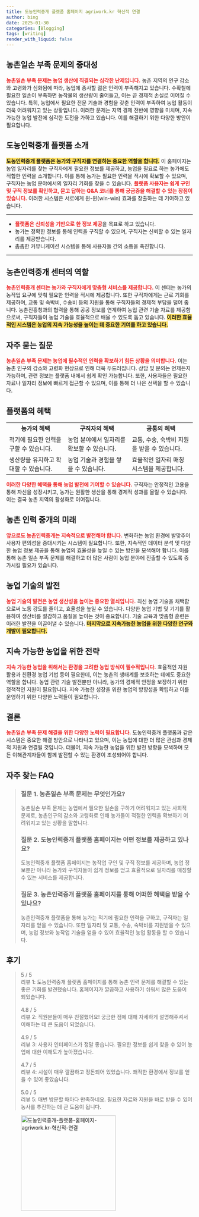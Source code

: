 ```yaml
---
title: 도농인력중개 플랫폼 홈페이지 agriwork.kr 혁신적 연결
author: bing
date: 2025-01-30
categories: [Blogging]
tags: [writing]
render_with_liquid: false
---
```



<h2 id='농촌일손부족문제의중대성'>농촌일손 부족 문제의 중대성</h2>

<p><b><span style="color: #ee2323;">농촌일손 부족 문제는 농업 생산에 직결되는 심각한 난제입니다.</span></b> 농촌 지역의 인구 감소와 고령화가 심화됨에 따라, 농업에 종사할 젊은 인력이 부족해지고 있습니다. 수확철에 필요한 일손이 부족하면 농작물의 생산량이 줄어들고, 이는 곧 경제적 손실로 이어질 수 있습니다. 특히, 농업에서 필요한 전문 기술과 경험을 갖춘 인력이 부족하여 농업 활동이 더욱 어려워지고 있는 상황입니다. 이러한 문제는 지역 경제 전반에 영향을 미치며, 지속 가능한 농업 발전에 심각한 도전을 가하고 있습니다. 이를 해결하기 위한 다양한 방안이 필요합니다.</p>

<h2 id='도농인력중개플랫폼소개'>도농인력중개 플랫폼 소개</h2>

<p><b><span style="background-color: #ffe066;">도농인력중개 플랫폼은 농가와 구직자를 연결하는 중요한 역할을 합니다.</span></b> 이 홈페이지는 농업 일자리를 찾는 구직자에게 필요한 정보를 제공하고, 농업을 필요로 하는 농가에도 적합한 인력을 소개합니다. 이를 통해 농가는 필요한 인력을 적시에 확보할 수 있으며, 구직자는 농업 분야에서의 일자리 기회를 찾을 수 있습니다. <b><span style="color: #ee2323;">플랫폼 사용자는 쉽게 구인 및 구직 정보를 확인하고, 묻고 답하는 Q&A 코너를 통해 궁금증을 해결할 수 있는 장점이 있습니다.</span></b> 이러한 시스템은 서로에게 윈-윈(win-win) 효과를 창출하는 데 기여하고 있습니다.</p>

<hr />

<ul>
    <li><b><span style="color: #ee2323;">플랫폼은 신뢰성을 기반으로 한 정보 제공</span></b>을 목표로 하고 있습니다.</li>
    <li>농가는 정확한 정보를 통해 인력을 구직할 수 있으며, 구직자는 신뢰할 수 있는 일자리를 제공받습니다.</li>
    <li>촘촘한 커뮤니케이션 시스템을 통해 사용자들 간의 소통을 촉진합니다.</li>
</ul>

<hr />

<h2 id='농촌인력중개센터의역할'>농촌인력중개 센터의 역할</h2>

<p><b><span style="color: #ee2323;">농촌인력중개 센터는 농가와 구직자에게 맞춤형 서비스를 제공합니다.</span></b> 이 센터는 농가의 농작업 요구에 맞춰 필요한 인력을 적시에 제공합니다. 또한 구직자에게는 근로 기회를 제공하며, 교통 및 숙박비, 수송비 등의 지원을 통해 구직자들의 경제적 부담을 덜어 줍니다. 농촌진흥청과의 협력을 통해 공공 정보를 연계하여 농업 관련 기술 자료를 제공함으로써, 구직자들이 농업 기술을 효율적으로 배울 수 있도록 돕고 있습니다. <b><span style="background-color: #ffe066;">이러한 효율적인 시스템은 농업의 지속 가능성을 높이는 데 중요한 기여를 하고 있습니다.</span></b></p>

<h2 id='자주묻는질문'>자주 묻는 질문</h2>

<p><b><span style="color: #ee2323;">농촌일손 부족 문제는 농업에 필수적인 인력을 확보하기 힘든 상황을 의미합니다.</span></b> 이는 농촌 인구의 감소와 고령화 현상으로 인해 더욱 두드러집니다. 상담 및 문의는 언제든지 가능하며, 관련 정보는 플랫폼 내에서 쉽게 확인 가능합니다. 또한, 사용자들은 필요한 자료나 일자리 정보에 빠르게 접근할 수 있으며, 이를 통해 더 나은 선택을 할 수 있습니다.</p>

<h2 id='플랫폼의혜택'>플랫폼의 혜택</h2>

<table>
    <tr>
        <td style="text-align: center; height: 17px;"><b>농가의 혜택</b></td>
        <td style="text-align: center; height: 17px;"><b>구직자의 혜택</b></td>
        <td style="text-align: center; height: 17px;"><b>공통의 혜택</b></td>
    </tr>
    <tr>
        <td>적기에 필요한 인력을 구할 수 있습니다.</td>
        <td>농업 분야에서 일자리를 확보할 수 있습니다.</td>
        <td>교통, 수송, 숙박비 지원을 받을 수 있습니다.</td>
    </tr>
    <tr>
        <td>생산량을 유지하고 확대할 수 있습니다.</td>
        <td>농업 기술과 경험을 쌓을 수 있습니다.</td>
        <td>효율적인 일자리 매칭 시스템을 제공합니다.</td>
    </tr>
</table>

<p><b><span style="color: #ee2323;">이러한 다양한 혜택을 통해 농업 발전에 기여할 수 있습니다.</span></b> 구직자는 안정적인 고용을 통해 자신을 성장시키고, 농가는 원활한 생산을 통해 경제적 성과를 올릴 수 있습니다. 이는 결국 농촌 지역의 활성화로 이어집니다.</p>

<h2 id='농촌인력중개의미래'>농촌 인력 중개의 미래</h2>

<p><b><span style="color: #ee2323;">앞으로도 농촌인력중개는 지속적으로 발전해야 합니다.</span></b> 변화하는 농업 환경에 발맞추어 사용자 편의성을 증대시키는 시스템이 필요합니다. 또한, 지속적인 데이터 분석 및 다양한 농업 정보 제공을 통해 농업의 효율성을 높일 수 있는 방안을 모색해야 합니다. 이를 통해 농촌 일손 부족 문제를 해결하고 더 많은 사람이 농업 분야에 진출할 수 있도록 증가시킬 필요가 있습니다.</p>

<h2 id='농업기술의발전'>농업 기술의 발전</h2>

<p><b><span style="color: #ee2323;">농업 기술의 발전은 농업 생산성을 높이는 중요한 열쇠입니다.</span></b> 최신 농업 기술을 채택함으로써 노동 강도를 줄이고, 효율성을 높일 수 있습니다. 다양한 농업 기법 및 기기를 활용하여 생산비를 절감하고 품질을 높이는 것이 중요합니다. 기술 교육과 맞춤형 훈련은 이러한 발전을 이끌어낼 수 있습니다. <b><span style="background-color: #ffe066;">마지막으로 지속가능한 농업을 위한 다양한 연구와 개발이 필요합니다.</span></b></p>

<h2 id='지속가능한농업을위한전략'>지속 가능한 농업을 위한 전략</h2>

<p><b><span style="color: #ee2323;">지속 가능한 농업을 위해서는 환경을 고려한 농업 방식이 필수적입니다.</span></b> 효율적인 자원 활용과 친환경 농업 기법 등이 필요한데, 이는 농촌의 생태계를 보호하는 데에도 중요한 역할을 합니다. 농업 관련 기술 발전뿐만 아니라, 농가의 경제적 안정을 보장하기 위한 정책적인 지원이 필요합니다. 지속 가능한 성장을 위한 농업의 방향성을 확립하고 이를 운영하기 위한 다양한 노력들이 필요합니다.</p>

<h2 id='결론'>결론</h2>

<p><b><span style="color: #ee2323;">농촌일손 부족 문제 해결을 위한 다양한 노력이 필요합니다.</span></b> 도농인력중개 플랫폼과 같은 시스템은 중요한 해결 방안으로 나타나고 있으며, 이는 농업에 대한 더 많은 관심과 경제적 지원과 연결될 것입니다. 더불어, 지속 가능한 농업을 위한 발전 방향을 모색하며 모든 이해관계자들이 함께 발전할 수 있는 환경이 조성되어야 합니다.</p>

<h2 id='자주_찾는_FAQ'>자주 찾는 FAQ</h2>
<div itemscope="" itemtype="https://schema.org/FAQPage">
<blockquote>
<div itemscope="" itemprop="mainEntity" itemtype="https://schema.org/Question">
<h3 itemprop="name">질문 1. 농촌일손 부족 문제는 무엇인가요?</h3>
<div itemscope="" itemprop="acceptedAnswer" itemtype="https://schema.org/Answer">
<span itemprop="text">
<p>농촌일손 부족 문제는 농업에서 필요한 일손을 구하기 어려워지고 있는 사회적 문제로, 농촌인구의 감소와 고령화로 인해 농가들이 적절한 인력을 확보하기 어려워지고 있는 상황을 말합니다.</p>
</span>
</div>
</div>
<div itemscope="" itemprop="mainEntity" itemtype="https://schema.org/Question">
<h3 itemprop="name">질문 2. 도농인력중개 플랫폼 홈페이지는 어떤 정보를 제공하고 있나요?</h3>
<div itemscope="" itemprop="acceptedAnswer" itemtype="https://schema.org/Answer">
<span itemprop="text">
<p>도농인력중개 플랫폼 홈페이지는 농작업 구인 및 구직 정보를 제공하며, 농업 정보뿐만 아니라 농가와 구직자들이 쉽게 정보를 얻고 효율적으로 일자리를 매칭할 수 있는 서비스를 제공합니다.</p>
</span>
</div>
</div>
<div itemscope="" itemprop="mainEntity" itemtype="https://schema.org/Question">
<h3 itemprop="name">질문 3. 농촌인력중개 플랫폼 홈페이지를 통해 어떠한 혜택을 받을 수 있나요?</h3>
<div itemscope="" itemprop="acceptedAnswer" itemtype="https://schema.org/Answer">
<span itemprop="text">
<p>농촌인력중개 플랫폼을 통해 농가는 적기에 필요한 인력을 구하고, 구직자는 일자리를 얻을 수 있습니다. 또한 일자리 및 교통, 수송, 숙박비를 지원받을 수 있으며, 농업 정보와 농작업 기술을 얻을 수 있어 효율적인 농업 활동을 할 수 있습니다.</p>
</span>
</div>
</div>
</blockquote>
</div>
<h2 id='후기'>후기</h2>
<div itemscope itemtype="https://schema.org/Product">
  <blockquote>
  <div itemprop="review" itemscope itemtype="https://schema.org/Review">
      <div itemprop="reviewRating" itemscope itemtype="https://schema.org/Rating"> <span itemprop="ratingValue">5</span> / <span itemprop="bestRating">5</span> </div>
      <span itemprop="reviewBody">리뷰 1: 도농인력중개 플랫폼 홈페이지를 통해 농촌 인력 문제를 해결할 수 있는 좋은 기회를 발견했습니다. 홈페이지가 깔끔하고 사용하기 쉬워서 많은 도움이 되었습니다. </span>
  </div>
  <br>
  <div itemprop="review" itemscope itemtype="https://schema.org/Review">
      <div itemprop="reviewRating" itemscope itemtype="https://schema.org/Rating"> <span itemprop="ratingValue">4.8</span> / <span itemprop="bestRating">5</span> </div>
      <span itemprop="reviewBody">리뷰 2: 직원분들이 매우 친절했어요! 궁금한 점에 대해 자세하게 설명해주셔서 이해하는 데 큰 도움이 되었습니다. </span>
  </div>
  <br>
  <div itemprop="review" itemscope itemtype="https://schema.org/Review">
      <div itemprop="reviewRating" itemscope itemtype="https://schema.org/Rating"> <span itemprop="ratingValue">4.9</span> / <span itemprop="bestRating">5</span> </div>
      <span itemprop="reviewBody">리뷰 3: 사용자 인터페이스가 정말 좋습니다. 필요한 정보를 쉽게 찾을 수 있어 농업에 대한 이해도가 높아졌습니다. </span>
  </div>
  <br>
  <div itemprop="review" itemscope itemtype="https://schema.org/Review">
      <div itemprop="reviewRating" itemscope itemtype="https://schema.org/Rating"> <span itemprop="ratingValue">4.7</span> / <span itemprop="bestRating">5</span> </div>
      <span itemprop="reviewBody">리뷰 4: 시설이 매우 깔끔하고 정돈되어 있었습니다. 쾌적한 환경에서 정보를 얻을 수 있어 좋았습니다. </span>
  </div>
  <br>
  <div itemprop="review" itemscope itemtype="https://schema.org/Review">
      <div itemprop="reviewRating" itemscope itemtype="https://schema.org/Rating"> <span itemprop="ratingValue">5.0</span> / <span itemprop="bestRating">5</span> </div>
      <span itemprop="reviewBody">리뷰 5: 매번 방문할 때마다 만족하네요. 필요한 자료와 지원을 바로 받을 수 있어 농사를 추진하는 데 큰 도움이 됩니다. </span>
  </div>
  </blockquote>
</div>
<figure class="image"><img src="https://somered.github.io/assets/img/thumbnail/도농인력중개-플랫폼-홈페이지-agriwork.kr-혁신적-연결.webp" alt="도농인력중개-플랫폼-홈페이지-agriwork.kr-혁신적-연결" width="256" height="256"></figure>
